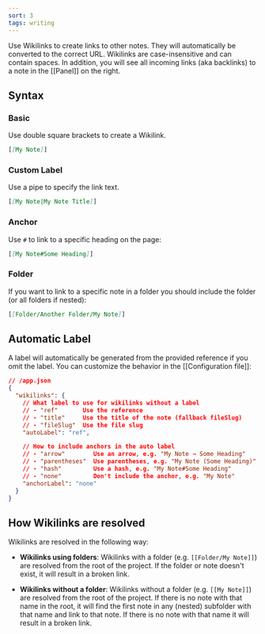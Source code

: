```yaml
---
sort: 3
tags: writing
---
```


Use Wikilinks to create links to other notes. They will automatically be converted to the correct URL. Wikilinks are case-insensitive and can contain spaces. In addition, you will see all incoming links (aka backlinks) to a note in the [[Panel]] on the right.

## Syntax

### Basic

Use double square brackets to create a Wikilink.

```markdown
[[My Note]]
```

### Custom Label

Use a pipe to specify the link text.

```markdown
[[My Note|My Note Title]]
```

### Anchor

Use `#` to link to a specific heading on the page:

```markdown
[[My Note#Some Heading]]
```

### Folder

If you want to link to a specific note in a folder you should include the folder (or all folders if nested):

```markdown
[[Folder/Another Folder/My Note]]
```

## Automatic Label

A label will automatically be generated from the provided reference if you omit the label. You can customize the behavior in the [[Configuration file]]:

```json
// /app.json
{
  "wikilinks": {
    // What label to use for wikilinks without a label
    // - "ref"       Use the reference
    // - "title"     Use the title of the note (fallback fileSlug)
    // - "fileSlug"  Use the file slug
    "autoLabel": "ref",

    // How to include anchors in the auto label
    // - "arrow"        Use an arrow, e.g. "My Note → Some Heading"
    // - "parentheses"  Use parentheses, e.g. "My Note (Some Heading)"
    // - "hash"         Use a hash, e.g. "My Note#Some Heading"
    // - "none"         Don't include the anchor, e.g. "My Note"
    "anchorLabel": "none"
  }
}
```

## How Wikilinks are resolved

Wikilinks are resolved in the following way:

- **Wikilinks using folders**: Wikilinks with a folder (e.g. `[[Folder/My Note]]`) are resolved from the root of the project. If the folder or note doesn't exist, it will result in a broken link.

- **Wikilinks without a folder**: Wikilinks without a folder (e.g. `[[My Note]]`) are resolved from the root of the project. If there is no note with that name in the root, it will find the first note in any (nested) subfolder with that name and link to that note. If there is no note with that name it will result in a broken link.
